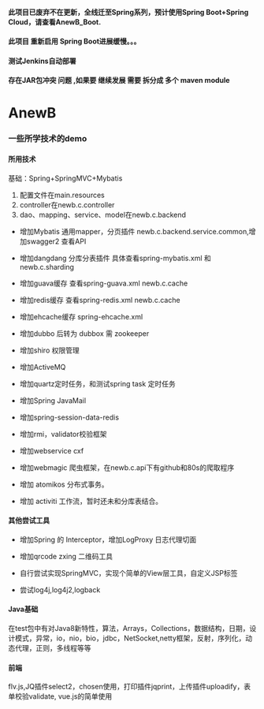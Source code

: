 #### 此项目已废弃不在更新，全线迁至Spring系列，预计使用Spring Boot+Spring Cloud，请查看AnewB_Boot.

#### 此项目 重新启用 Spring Boot进展缓慢。。。

#### 测试Jenkins自动部署

#### 存在JAR包冲突 问题 ,如果要 继续发展 需要 拆分成 多个 maven module

# AnewB
### 一些所学技术的demo
#### 所用技术
  基础：Spring+SpringMVC+Mybatis
  1. 配置文件在main.resources
  2. controller在newb.c.controller
  3. dao、mapping、service、model在newb.c.backend
  
* 增加Mybatis 通用mapper，分页插件 newb.c.backend.service.common,增加swagger2 查看API

* 增加dangdang 分库分表插件 具体查看spring-mybatis.xml 和newb.c.sharding

* 增加guava缓存 查看spring-guava.xml newb.c.cache

* 增加redis缓存 查看spring-redis.xml newb.c.cache

* 增加ehcache缓存 spring-ehcache.xml

* 增加dubbo 后转为 dubbox 需 zookeeper

* 增加shiro 权限管理

* 增加ActiveMQ 

* 增加quartz定时任务，和测试spring task 定时任务 

* 增加Spring JavaMail

* 增加spring-session-data-redis

* 增加rmi，validator校验框架
* 增加webservice cxf

* 增加webmagic 爬虫框架，在newb.c.api下有github和80s的爬取程序

* 增加 atomikos 分布式事务。

* 增加 activiti 工作流，暂时还未和分库表结合。

#### 其他尝试工具
* 增加Spring 的 Interceptor，增加LogProxy 日志代理切面

* 增加qrcode zxing 二维码工具

* 自行尝试实现SpringMVC，实现个简单的View层工具，自定义JSP标签

* 尝试log4j,log4j2,logback

#### Java基础
在test包中有对Java8新特性，算法，Arrays，Collections，数据结构，日期，设计模式，异常，io，nio，bio，jdbc，NetSocket,netty框架，反射，序列化，动态代理，正则，多线程等等

#### 前端
flv.js,JQ插件select2，chosen使用，打印插件jqprint，上传插件uploadify，表单校验validate, vue.js的简单使用

